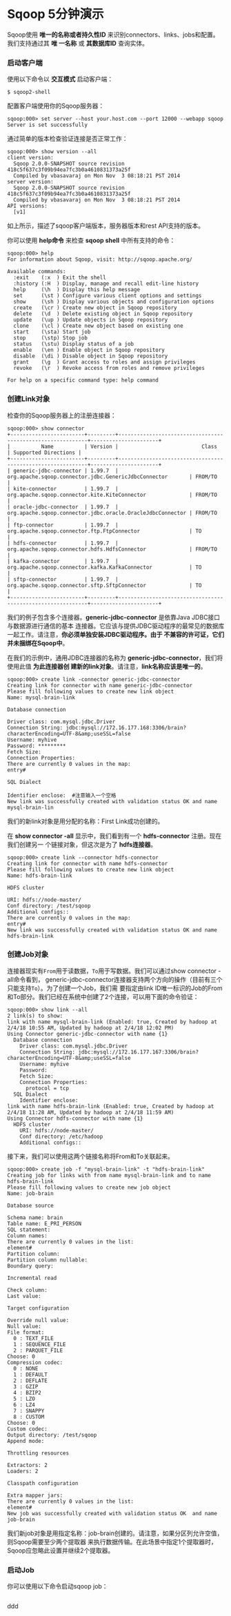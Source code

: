 Sqoop 5分钟演示
=================================================================================
Sqoop使用 **唯一的名称或者持久性ID** 来识别connectors、links、jobs和配置。我们支持通过其 **唯
一名称** 或 **其数据库ID** 查询实体。

### 启动客户端
使用以下命令以 **交互模式** 启动客户端：
```shell
$ sqoop2-shell
```
配置客户端使用你的Sqoop服务器：
```shell
sqoop:000> set server --host your.host.com --port 12000 --webapp sqoop
Server is set successfully
```
通过简单的版本检查验证连接是否正常工作：
```shell
sqoop:000> show version --all
client version:
  Sqoop 2.0.0-SNAPSHOT source revision 418c5f637c3f09b94ea7fc3b0a4610831373a25f
  Compiled by vbasavaraj on Mon Nov  3 08:18:21 PST 2014
server version:
  Sqoop 2.0.0-SNAPSHOT source revision 418c5f637c3f09b94ea7fc3b0a4610831373a25f
  Compiled by vbasavaraj on Mon Nov  3 08:18:21 PST 2014
API versions:
  [v1]
```
如上所示，描述了sqoop客户端版本，服务器版本和rest API支持的版本。

你可以使用 **help命令** 来检查 **sqoop shell** 中所有支持的命令：
```shell
sqoop:000> help
For information about Sqoop, visit: http://sqoop.apache.org/

Available commands:
  :exit    (:x  ) Exit the shell
  :history (:H  ) Display, manage and recall edit-line history
  help     (\h  ) Display this help message
  set      (\st ) Configure various client options and settings
  show     (\sh ) Display various objects and configuration options
  create   (\cr ) Create new object in Sqoop repository
  delete   (\d  ) Delete existing object in Sqoop repository
  update   (\up ) Update objects in Sqoop repository
  clone    (\cl ) Create new object based on existing one
  start    (\sta) Start job
  stop     (\stp) Stop job
  status   (\stu) Display status of a job
  enable   (\en ) Enable object in Sqoop repository
  disable  (\di ) Disable object in Sqoop repository
  grant    (\g  ) Grant access to roles and assign privileges
  revoke   (\r  ) Revoke access from roles and remove privileges

For help on a specific command type: help command
```

### 创建Link对象
检查你的Sqoop服务器上的注册连接器：
```shell
sqoop:000> show connector
+------------------------+---------+------------------------------------------------------------+----------------------+
|          Name          | Version |                           Class                            | Supported Directions |
+------------------------+---------+------------------------------------------------------------+----------------------+
| generic-jdbc-connector | 1.99.7  | org.apache.sqoop.connector.jdbc.GenericJdbcConnector       | FROM/TO              |
| kite-connector         | 1.99.7  | org.apache.sqoop.connector.kite.KiteConnector              | FROM/TO              |
| oracle-jdbc-connector  | 1.99.7  | org.apache.sqoop.connector.jdbc.oracle.OracleJdbcConnector | FROM/TO              |
| ftp-connector          | 1.99.7  | org.apache.sqoop.connector.ftp.FtpConnector                | TO                   |
| hdfs-connector         | 1.99.7  | org.apache.sqoop.connector.hdfs.HdfsConnector              | FROM/TO              |
| kafka-connector        | 1.99.7  | org.apache.sqoop.connector.kafka.KafkaConnector            | TO                   |
| sftp-connector         | 1.99.7  | org.apache.sqoop.connector.sftp.SftpConnector              | TO                   |
+------------------------+---------+------------------------------------------------------------+----------------------+
```
我们的例子包含多个连接器。**generic-jdbc-connector** 是依靠Java JDBC接口与数据源进行通信的基本
连接器。它应该与提供JDBC驱动程序的最常见的数据库一起工作。请注意，**你必须单独安装JDBC驱动程序。由于
不兼容的许可证，它们并未捆绑在Sqoop中**。

在我们的示例中，通用JDBC连接器的名称为 **generic-jdbc-connector**，我们将使用此值 **为此连接器创
建新的link对象**。请注意，**link名称应该是唯一的**。
```shell
sqoop:000> create link -connector generic-jdbc-connector
Creating link for connector with name generic-jdbc-connector
Please fill following values to create new link object
Name: mysql-brain-link

Database connection

Driver class: com.mysql.jdbc.Driver
Connection String: jdbc:mysql://172.16.177.168:3306/brain?characterEncoding=UTF-8&amp;useSSL=false
Username: myhive
Password: *********
Fetch Size:
Connection Properties:
There are currently 0 values in the map:
entry#

SQL Dialect

Identifier enclose:  #注意输入一个空格
New link was successfully created with validation status OK and name mysql-brain-lin
```
我们的新link对象是用分配的名称：First Link成功创建的。

在 **show connector -all** 显示中，我们看到有一个 **hdfs-connector** 注册。现在我们创建另一
个链接对象，但这次是为了 **hdfs连接器**。
```shell
sqoop:000> create link --connector hdfs-connector
Creating link for connector with name hdfs-connector
Please fill following values to create new link object
Name: hdfs-brain-link

HDFS cluster

URI: hdfs://node-master/
Conf directory: /test/sqoop
Additional configs::
There are currently 0 values in the map:
entry#
New link was successfully created with validation status OK and name hdfs-brain-link
```

### 创建Job对象
连接器现实有`From`用于读数据，`To`用于写数据。我们可以通过show connector -all命令看到，
generic-jdbc-connector连接器支持两个方向的操作（目前有三个只能支持`To`）。为了创建一个Job，我们需
要指定由link ID唯一标识的Job的From和To部分。我们已经在系统中创建了2个连接，可以用下面的命令验证：
```shell
sqoop:000> show link --all
2 link(s) to show:
link with name mysql-brain-link (Enabled: true, Created by hadoop at 2/4/18 10:55 AM, Updated by hadoop at 2/4/18 12:02 PM)
Using Connector generic-jdbc-connector with name {1}
  Database connection
    Driver class: com.mysql.jdbc.Driver
    Connection String: jdbc:mysql://172.16.177.167:3306/brain?characterEncoding=UTF-8&amp;useSSL=false
    Username: myhive
    Password:
    Fetch Size:
    Connection Properties:
      protocol = tcp
  SQL Dialect
    Identifier enclose:  
link with name hdfs-brain-link (Enabled: true, Created by hadoop at 2/4/18 11:28 AM, Updated by hadoop at 2/4/18 11:59 AM)
Using Connector hdfs-connector with name {1}
  HDFS cluster
    URI: hdfs://node-master/
    Conf directory: /etc/hadoop
    Additional configs::
```
接下来，我们可以使用这两个链接名称将From和To关联起来。
```shell
sqoop:000> create job -f "mysql-brain-link" -t "hdfs-brain-link"
Creating job for links with from name mysql-brain-link and to name hdfs-brain-link
Please fill following values to create new job object
Name: job-brain

Database source

Schema name: brain
Table name: E_PRI_PERSON
SQL statement:
Column names:
There are currently 0 values in the list:
element#
Partition column:
Partition column nullable:
Boundary query:

Incremental read

Check column:
Last value:

Target configuration

Override null value:
Null value:
File format:
  0 : TEXT_FILE
  1 : SEQUENCE_FILE
  2 : PARQUET_FILE
Choose: 0
Compression codec:
  0 : NONE
  1 : DEFAULT
  2 : DEFLATE
  3 : GZIP
  4 : BZIP2
  5 : LZO
  6 : LZ4
  7 : SNAPPY
  8 : CUSTOM
Choose: 0
Custom codec:
Output directory: /test/sqoop
Append mode:

Throttling resources

Extractors: 2
Loaders: 2

Classpath configuration

Extra mapper jars:
There are currently 0 values in the list:
element#
New job was successfully created with validation status OK  and name job-brain
```
我们新job对象是用指定名称：job-brain创建的。请注意，如果分区列允许空值，则Sqoop需要至少两个提取器
来执行数据传输。在此场景中指定1个提取器时，Sqoop应忽略此设置并继续2个提取器。

### 启动Job
你可以使用以下命令启动sqoop job：
```shell

```










































ddd
